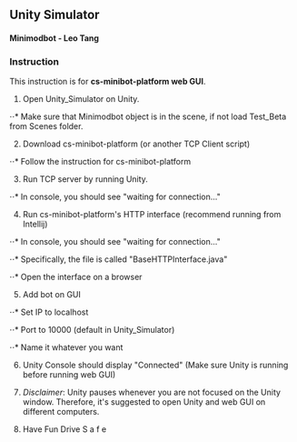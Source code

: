 ## Unity Simulator
#### Minimodbot - Leo Tang

### Instruction 
This instruction is for **cs-minibot-platform web GUI**.

1. Open Unity_Simulator on Unity.

⋅⋅* Make sure that Minimodbot object is in the scene, if not load Test_Beta from Scenes folder.

2. Download cs-minibot-platform (or another TCP Client script)

⋅⋅* Follow the instruction for cs-minibot-platform

3. Run TCP server by running Unity. 

⋅⋅* In console, you should see "waiting for connection..."

4. Run cs-minibot-platform's HTTP interface (recommend running from Intellij)

⋅⋅* In console, you should see "waiting for connection..."

⋅⋅* Specifically, the file is called "BaseHTTPInterface.java"

⋅⋅* Open the interface on a browser

5. Add bot on GUI

⋅⋅* Set IP to localhost

⋅⋅* Port to 10000 (default in Unity_Simulator)

⋅⋅* Name it whatever you want

6. Unity Console should display "Connected" (Make sure Unity is running before running web GUI)

7. _Disclaimer_: Unity pauses whenever you are not focused on the Unity window. Therefore, it's suggested to open Unity and web GUI on different computers.

8. Have Fun Drive S a f e






